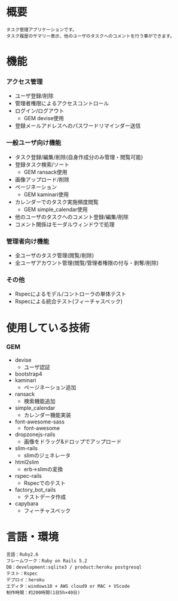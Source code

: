 # 概要 
    タスク管理アプリケーションです。
    タスク履歴のサマリー表示、他のユーザのタスクへのコメントを行う事ができます。
# 機能
### アクセス管理
-  ユーザ登録/削除
-  管理者権限によるアクセスコントロール
-  ログイン/ログアウト
    -  GEM devise使用
-  登録メールアドレスへのパスワードリマインダー送信
### 一般ユーザ向け機能
-  タスク登録/編集/削除(自身作成分のみ管理・閲覧可能)
-  登録タスク検索/ソート
    -   GEM ransack使用
-  画像アップロード/削除
-  ページネーション
    -  GEM kaminari使用
-  カレンダーでのタスク実施頻度閲覧
    -  GEM simple_calendar使用
-  他のユーザのタスクへのコメント登録/編集/削除
-  コメント関係はモーダルウィンドウで処理
### 管理者向け機能
-  全ユーザのタスク管理(閲覧/削除)
-  全ユーザアカウント管理(閲覧/管理者権限の付与・剥奪/削除)
### その他
-  Rspecによるモデル/コントローラの単体テスト
-  Rspecによる統合テスト(フィーチャスペック)

# 使用している技術
### GEM
- devise
    - ユーザ認証
- bootstrap4
- kaminari
    - ページネーション追加
- ransack
    - 検索機能追加
- simple_calendar
    - カレンダー機能実装
- font-awesome-sass
    - font-awesome
- dropzonejs-rails
    - 画像をドラッグ&ドロップでアップロード
- slim-rails
    - slimのジェネレータ
- html2slim
    - erb->slimの変換
- rspec-rails
    - Rspecでのテスト
- factory_bot_rails
    - テストデータ作成
- capybara
    - フィーチャスペック

# 言語・環境
    言語：Ruby2.6
    フレームワーク：Ruby on Rails 5.2
    DB：development:sqlite3 / product:heroku postgresql
    テスト：Rspec
    デプロイ：heroku
    エディタ：windows10 + AWS cloud9 or MAC + VScode
    制作時間：約200時間(1日5h×40日)


